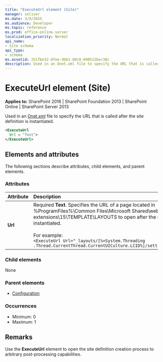 ```yaml
---
title: "ExecuteUrl element (Site)"
manager: soliver
ms.date: 3/9/2015
ms.audience: Developer
ms.topic: reference
ms.prod: office-online-server
localization_priority: Normal
api_name:
- Site schema
api_type:
- schema
ms.assetid: 251fbe32-dfee-4bb1-b0c8-098512bec38c
description: Used in an Onet.xml file to specify the URL that is called after the site definition is instantiated.
---
```


# ExecuteUrl element (Site)

**Applies to:** SharePoint 2016 | SharePoint Foundation 2013 | SharePoint Online | SharePoint Server 2013
  
Used in an [Onet.xml](https://msdn.microsoft.com/library/b99d6657-d9ae-4135-a43c-c58cdfcdc6c1%28Office.15%29.aspx) file to specify the URL that is called after the site definition is instantiated. 
  
```XML
<ExecuteUrl
  Url = "Text">
</ExecuteUrl>
```

## Elements and attributes

The following sections describe attributes, child elements, and parent elements.

### Attributes

|**Attribute**|**Description**|
|:-----|:-----|
|**Url** <br/> |Required **Text**. Specifies the URL of a page located in %ProgramFiles%\Common Files\Microsoft Shared\web server extensions\15\TEMPLATE\LAYOUTS to open after the site is instantiated. <br/><br/>For example: <br/>`<ExecuteUrl Url="_layouts/[%=System.Threading .Thread.CurrentThread.CurrentUICulture.LCID%]/settings.aspx"/>` <br/> |
   
### Child elements

None
   
### Parent elements

- [Configuration](configuration-element-site.md)
   
### Occurrences

- Minimum: 0
- Maximum: 1  
   
## Remarks

Use the **ExecuteUrl** element to open the site definition creation process to arbitrary post-processing capabilities. 
  

